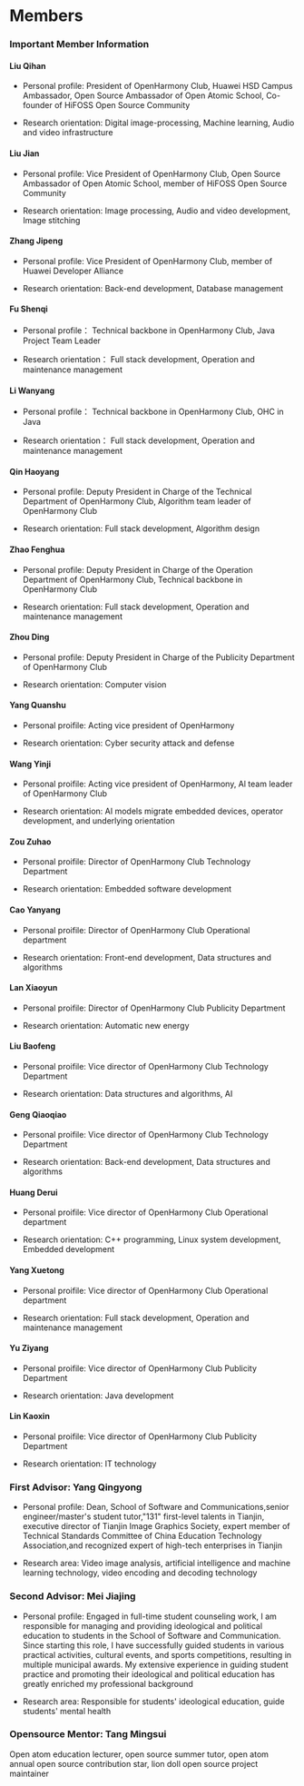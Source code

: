 # Members


### Important Member Information

#### Liu Qihan

* Personal profile:
  President of OpenHarmony Club, Huawei HSD Campus Ambassador, Open Source Ambassador of Open Atomic School, Co-founder of HiFOSS Open Source Community

* Research orientation:
  Digital image-processing, Machine learning, Audio and video infrastructure


#### Liu Jian

* Personal profile:
  Vice President of OpenHarmony Club, Open Source Ambassador of Open Atomic School, member of HiFOSS Open Source Community

* Research orientation:
  Image processing, Audio and video development, Image stitching


#### Zhang Jipeng

* Personal profile:
  Vice President of OpenHarmony Club, member of Huawei Developer Alliance

* Research orientation:
  Back-end development, Database management


#### Fu Shenqi

* Personal profile：
  Technical backbone in OpenHarmony Club, Java Project Team Leader

* Research orientation：
  Full stack development, Operation and maintenance management


#### Li Wanyang

* Personal profile：
  Technical backbone in OpenHarmony Club, OHC in Java

* Research orientation：
  Full stack development, Operation and maintenance management


#### Qin Haoyang

* Personal profile:
  Deputy President in Charge of the Technical Department of OpenHarmony Club, Algorithm team leader of OpenHarmony Club

* Research orientation:
  Full stack development, Algorithm design


#### Zhao Fenghua

* Personal profile:
  Deputy President in Charge of the Operation Department of OpenHarmony Club, Technical backbone in OpenHarmony Club

* Research orientation:
  Full stack development, Operation and maintenance management


#### Zhou Ding

* Personal profile:
  Deputy President in Charge of the Publicity Department of OpenHarmony Club
  
* Research orientation:
  Computer vision


#### Yang Quanshu

* Personal proifile:
  Acting vice president of OpenHarmony

* Research orientation:
  Cyber security attack and defense


#### Wang Yinji

* Personal proifile:
  Acting vice president of OpenHarmony, Al team leader of OpenHarmony Club

* Research orientation:
  AI models migrate embedded devices, operator development, and underlying orientation


#### Zou Zuhao

* Personal proifile:
  Director of OpenHarmony Club Technology Department

* Research orientation:
  Embedded software development


#### Cao Yanyang

* Personal proifile:
  Director of OpenHarmony Club Operational department

* Research orientation:
  Front-end development, Data structures and algorithms


#### Lan Xiaoyun

* Personal proifile:
  Director of OpenHarmony Club Publicity Department

* Research orientation:
  Automatic new energy


#### Liu Baofeng

* Personal proifile:
  Vice director of OpenHarmony Club Technology Department

* Research orientation:
  Data structures and algorithms, AI


#### Geng Qiaoqiao

* Personal proifile:
  Vice director of OpenHarmony Club Technology Department

* Research orientation:
  Back-end development, Data structures and algorithms


#### Huang Derui

* Personal proifile:
  Vice director of OpenHarmony Club Operational department

* Research orientation:
  C++ programming, Linux system development, Embedded development
 

#### Yang Xuetong

* Personal proifile:
  Vice director of OpenHarmony Club Operational department

* Research orientation:
  Full stack development, Operation and maintenance management


#### Yu Ziyang

* Personal proifile:
  Vice director of OpenHarmony Club Publicity Department

* Research orientation:
  Java development

#### Lin Kaoxin

* Personal proifile:
  Vice director of OpenHarmony Club Publicity Department

* Research orientation:
  IT technology


### First Advisor: Yang Qingyong

* Personal profile:
  Dean, School of Software and Communications,senior engineer/master's student tutor,"131" first-level talents in Tianjin, executive director of Tianjin Image Graphics Society, expert member of Technical Standards Committee of China Education Technology Association,and recognized expert of high-tech enterprises in Tianjin

* Research area:
  Video image analysis, artificial intelligence and machine learning technology, video encoding and decoding technology


### Second Advisor: Mei Jiajing

* Personal profile:
  Engaged in full-time student counseling work, I am responsible for managing and providing ideological and political education to students in the School of Software and Communication. Since starting this role, I have successfully guided students in various practical activities, cultural events, and sports competitions, resulting in multiple municipal awards. My extensive experience in guiding student practice and promoting their ideological and political education has greatly enriched my professional background

* Research area:
  Responsible for students' ideological education, guide students' mental health


### Opensource Mentor: Tang Mingsui

Open atom education lecturer, open source summer tutor, open atom annual open source contribution star, lion doll open source project maintainer

<!-- #### 2.Peng Yuli

* Personal profile：
  Vice President of OpenHarmony Club, member of Internet + Guosai Team

* Research orientation：
  Foreign trade finance -->

<!-- #### 4.Li Tongtong

* Personal profile：
  director of OpenHarmony Club Publicity Department,member of Huawei Developer Alliance

* Research orientation：
  Arts and Crafts,Art Design -->


